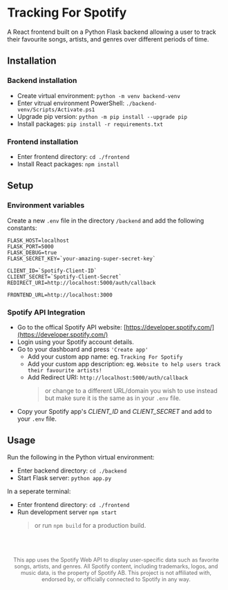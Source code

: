 # Tracking For Spotify
A React frontend built on a Python Flask backend allowing a user to track their favourite songs, artists, and genres over different periods of time.

## Installation
### Backend installation
- Create virtual environment: `python -m venv backend-venv`
- Enter vitrual environment PowerShell: `./backend-venv/Scripts/Activate.ps1`
- Upgrade pip version: `python -m pip install --upgrade pip`
- Install packages: `pip install -r requirements.txt`

### Frontend installation
- Enter frontend directory: `cd ./frontend`
- Install React packages: `npm install`

## Setup
### Environment variables
Create a new `.env` file in the directory `/backend` and add the following constants:
```.env
FLASK_HOST=localhost
FLASK_PORT=5000
FLASK_DEBUG=true
FLASK_SECRET_KEY=`your-amazing-super-secret-key`

CLIENT_ID=`Spotify-Client-ID`
CLIENT_SECRET=`Spotify-Client-Secret`
REDIRECT_URI=http://localhost:5000/auth/callback

FRONTEND_URL=http://localhost:3000
```

### Spotify API Integration
- Go to the offical Spotify API website: [https://developer.spotify.com/](https://developer.spotify.com/)
- Login using your Spotify account details.
- Go to your dashboard and press `'Create app'`
    - Add your custom app name: eg. `Tracking For Spotify`
    - Add your custom app description: eg. `Website to help users track their favourite artists!`
    - Add Redirect URI: `http://localhost:5000/auth/callback`
        > or change to a different URL/domain you wish to use instead but make sure it is the same as in your `.env` file.
- Copy your Spotify app's *CLIENT_ID* and *CLIENT_SECRET* and add to your `.env` file.

## Usage
Run the following in the Python virtual environment:
- Enter backend directory: `cd ./backend`
- Start Flask server: `python app.py`

In a seperate terminal:
- Enter frontend directory: `cd ./frontend`
- Run development server `npm start`
    > or run `npm build` for a production build.

#
<footer style="font-size: 0.9em; color: #666; text-align: center; padding: 1em;">
  <p>
    This app uses the Spotify Web API to display user-specific data such as favorite songs, artists, and genres.
    All Spotify content, including trademarks, logos, and music data, is the property of Spotify AB.
    This project is not affiliated with, endorsed by, or officially connected to Spotify in any way.
  </p>
</footer>